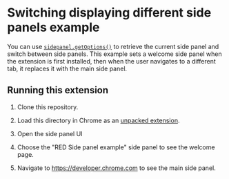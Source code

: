 # Switching displaying different side panels example

You can use [`sidepanel.getOptions()`]() to retrieve the current side panel and switch between side panels. This example sets a welcome side panel when the extension is first installed, then when the user navigates to a different tab, it replaces it with the main side panel.

## Running this extension

1. Clone this repository.
2. Load this directory in Chrome as an [unpacked extension](https://developer.chrome.com/docs/extensions/mv3/getstarted/development-basics/#load-unpacked).
3. Open the side panel UI
4. Choose the "RED Side panel example" side panel to see the welcome page.

5. Navigate to https://developer.chrome.com to see the main side panel.
